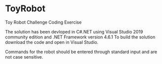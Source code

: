 # ToyRobot
Toy Robot Challenge Coding Exercise


The solution has been devloped in C#.NET using Visual Studio 2019 community edition and .NET Framework version 4.6.1
To build the solution download the code and open in Visual Studio. 

Commands for the robot should be entered through standard input and are not case sensitive.
